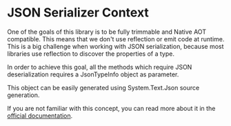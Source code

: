 # JSON Serializer Context

One of the goals of this library is to be fully trimmable and Native AOT compatible. This means that we don't use reflection or emit code at runtime. This is a big challenge when working with JSON serialization, because most libraries use reflection to discover the properties of a type.

In order to achieve this goal, all the methods which require JSON deserialization requires a JsonTypeInfo object as parameter.

This object can be easily generated using System.Text.Json source generation.

If you are not familiar with this concept, you can read more about it in the [official documentation](https://learn.microsoft.com/en-us/dotnet/standard/serialization/system-text-json/source-generation?pivots=dotnet-8-0).
